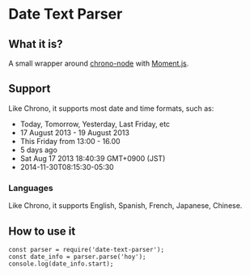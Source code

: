 # Date Text Parser

## What it is?

A small wrapper around [chrono-node](https://github.com/wanasit/chrono) with [Moment.js](http://momentjs.com/).

## Support

Like Chrono, it supports most date and time formats, such as:

* Today, Tomorrow, Yesterday, Last Friday, etc
* 17 August 2013 - 19 August 2013
* This Friday from 13:00 - 16.00
* 5 days ago
* Sat Aug 17 2013 18:40:39 GMT+0900 (JST)
* 2014-11-30T08:15:30-05:30

### Languages

Like Chrono, it supports English, Spanish, French, Japanese, Chinese.

## How to use it

```
const parser = require('date-text-parser');
const date_info = parser.parse('hoy');
console.log(date_info.start);
```
